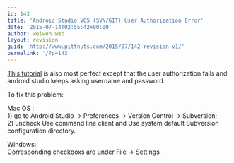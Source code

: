 ```yaml
---
id: 143
title: 'Android Studio VCS (SVN/GIT) User Authorization Error'
date: '2015-07-14T02:55:42+00:00'
author: weiwen.web
layout: revision
guid: 'http://www.pittnuts.com/2015/07/142-revision-v1/'
permalink: '/?p=143'
---
```


[This tutorial](http://www.cs.dartmouth.edu/~campbell/cs65/svn/androidstudio.html) is also most perfect except that the user authorization fails and android studio keeps asking username and password.

To fix this problem:

Mac OS :  
1\) go to Android Studio -&gt; Preferences -&gt; Version Control -&gt; Subversion;  
2\) uncheck Use command line client and Use system default Subversion configuration directory.

Windows:  
Corresponding checkboxs are under File -&gt; Settings